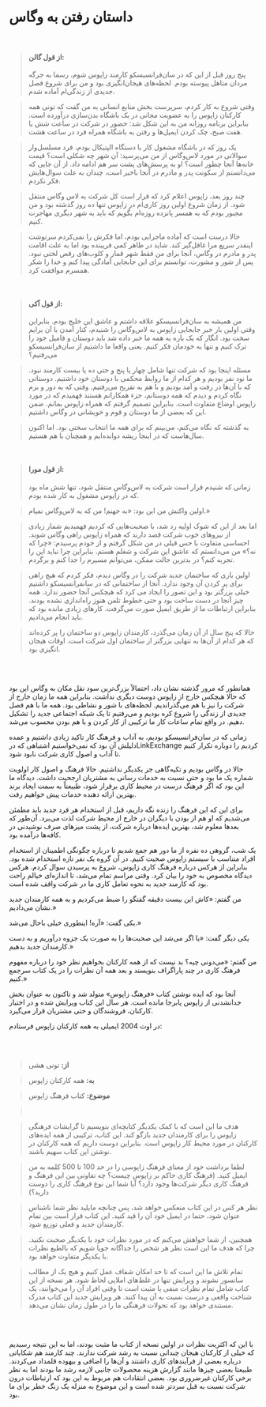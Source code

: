 # داستان رفتن به وگاس

<br/>

> #### از قول گالن:
> پنج روز قبل از این که در سان‌فرانسیسکو کارمند زاپوس شوم، رسما به جرگه مردان متاهل پیوسته بودم. لحظه‌های هیجان‌انگیزی بود و من برای شروع فصل جدیدی از زندگی‌ام آماده شدم.

> وقتی شروع به کار کردم، سرپرست بخش منابع انسانی به من گفت که تونی همه کارکنان زاپوس را به عضویت مجانی در یک باشگاه بدن‌سازی درآورده است. بنابراین برنامه روزانه من به این شکل شد: حضور در شرکت در ساعت شش یا هفت صبح، چک کردن ایمیل‌ها و رفتن به باشگاه همراه فرد در ساعت هشت.

> یک روز که در باشگاه مشغول کار با دستگاه الپتیکال بودم، فرد مسلسل‌وار سوالاتی در مورد لاس‌وگاس از من می‌پرسید: آن شهر چه شکلی است؟ قیمت خانه‌ها آنجا چطور است؟ او به پرسش‌های پشت سر هم ادامه داد. از آن جایی که می‌دانستم از سکونت پدر و مادرم در آنجا باخبر است، چندان به علت سوال‌هایش فکر نکردم.

> چند روز بعد، زاپوس اعلام کرد که قرار است کل شرکت به لاس وگاس منتقل شود. از زمان شروع اولین روز کاری‌ام در زاپوس تنها ده روز گذشته بود و من مجبور بودم که به همسر پانزده روزه‌ام بگویم که باید به شهر دیگری مهاجرت کنیم.

> حالا درست است که آماده ماجرایی بودم، اما فکرش را نمی‌کردم سرنوشت اینقدر سریع مرا غافل‌گیر کند. شاید در ظاهر کمی فریبنده بود اما به علت اقامت پدر و مادرم در وگاس، آنجا برای من فقط شهر قمار و کلوب‌های رقص لختی نبود. پس از شور و مشورت، توانستم برای این جابجایی آمادگی پیدا کنم و خدا را شکر همسرم موافقت کرد.

<br/>

> #### از قول آکی:
> من همیشه به سان‌فرانسیسکو علاقه داشتم و عاشق این خلیج بودم. بنابراین وقتی اولین بار خبر جابجایی زاپوس به لاس‌وگاس را شنیدم، کنار آمدن با آن برایم سخت بود. انگار که یک باره به همه ما خبر داده شد باید دوستان و فامیل خود را ترک کنیم و تنها به خودمان فکر کنیم. یعنی واقعا ما داشتیم از سان‌فرانسیسکو می‌رفتیم؟

> مسئله اینجا بود که شرکت تنها شامل چهار یا پنج و حتی ده یا بیست کارمند نبود. ما نود نفر بودیم و هر کدام از ما روابط محکمی با دوستان خود داشتیم. دوستانی که با آن‌ها در رفت و آمد بودیم و با هم به تفریح می‌رفتیم. وقتی که به دور و برم نگاه کردم و دیدم که همه دوستانم، جزء همکارانم هستند فهمیدم که در مورد زاپوس اوضاع متفاوت است. بنابراین تصمیم گرفتم که همراه زاپوس بمانم. ضمن این که بعضی از ما دوستان و قوم و خویشانی در وگاس داشتیم.

> به گذشته که نگاه می‌کنم، می‌بینم که برای همه ما انتخاب سختی بود. اما اکنون سال‌هاست که در اینجا ریشه دوانده‌ایم و همچنان با هم هستیم.

<br/>

> #### از قول مورا:
> زمانی که شنیدم قرار است شرکت به لاس‌وگاس منتقل شود، تنها شش ماه بود که در زاپوس مشغول به کار شده بودم.

> اولین واکنش من این بود: «به جهنم! من که به لاس‌وگاس نمیام.»

> اما بعد از این که شوک اولیه رد شد، با صحبت‌هایی که کردیم فهمیدیم شمار زیادی از نیروهای خوب شرکت قصد دارند که همراه زاپوس راهی وگاس شوند. احساسی متفاوت با حس قبلی در من شکل گرفتم و از خودم پرسیدم: «چرا که نه؟» من می‌دانستم که عاشق این شرکت و شغلم هستم. بنابراین چرا نباید این را تجربه کنم؟ در بدترین حالت ممکن، می‌توانم مسیرم را جدا کنم و برگردم.

> اولین باری که ساختمان جدید شرکت را در وگاس دیدم، فکر کردم که هیچ راهی برای پر کردن آن وجود ندارد. آنجا از ساختمانی که در سانفرانسیسکو داشتیم خیلی بزرگتر بود و این تصور را ایجاد می کرد که هیچکس آنجا حضور ندارد. همه چیز آنجا در دست ساخت بود و حتی خطوط تلفن هنوز راه‌اندازی نشده بودند. بنابراین ارتباطات ما از طریق ایمیل صورت می‌گرفت. کارهای زیادی مانده بود که باید انجام می‌دادیم.

> حالا که پنج سال از آن زمان می‌گذرد، کارمندان زاپوس دو ساختمان را پر کرده‌اند که هر کدام از آن‌ها به تنهایی بزرگتر از ساختمان اول شرکت است. اوقات هیجان انگیزی بود.

<br/><br/>

همانطور که مرور گذشته نشان داد، احتمالاً بزرگ‌ترین سود نقل مکان به وگاس این بود که حالا هیچکس خارج از زاپوس دوست دیگری نداشت. بنابراین همه ما زمان خارج از شرکت را نیز با هم می‌گذراندیم. لحظه‌های با شور و نشاطی بود. همه ما با هم فصل جدیدی از زندگی را شروع کره بودیم و می‌رفتیم تا یک شبکه اجتماعی جدید را تشکیل دهیم. در واقع تمام ساعات کار ما ترکیبی از کار کردن و با هم بودن محسوب می‌شد.

زمانی که در سان‌فرانسیسکو بودیم، به آداب و فرهنگ کار تاکید زیادی داشتیم و عمده دلیلش آن بود که نمی‌خواستیم اشتباهی که درLinkExchange کردیم را دوباره تکرار کنیم تا آداب و اصول کاری شرکت نابود شود.

حالا در وگاس بودیم و تکیه‌گاهی جز یکدیگر نداشتیم. حالا فرهنگ و اصول کار اولویت شماره یک ما بود و حتی نسبت به خدمات ‌رسانی به مشتریان ارجحیت داشت. دیدگاه ما این بود که اگر فرهنگ درست در محیط کاری برقرار شود، طبیعتاً به سمت ایجاد برند بهترین ارائه دهنده خدمات پیش خواهیم رفت.

برای این که این فرهنگ را زنده نگه داریم، قبل از استخدام هر فرد جدید باید مطمئن می‌شدیم که او هم از بودن با دیگران در خارج از محیط شرکت لذت می‌برد. آن‌طور که بعدها معلوم شد، بهترین ایده‌ها درباره شرکت، از پشت میزهای صرف نوشیدنی در کافه‌ها درآمده بود.

یک شب، گروهی ده نفره از ما دور هم جمع شدیم تا درباره چگونگی اطمینان از استخدام افراد متناسب با سیستم زاپوس صحبت کنیم. در آن گروه یک نفر تازه استخدام شده بود. بنابراین از هرکس درباره فرهنگ کاری زاپوس، شروع به پرسیدن سوال کردم. هرکس دیدگاه مخصوص به خود را بیان کرد. وقتی مراسم تمام می‌شد، تا اندازه‌ای خیالم راحت بود که کارمند جدید به نحوه تعامل کاری ما در شرکت واقف شده است.

من گفتم: «کاش این بیست دقیقه گفتگو را ضبط می‌کردیم و به همه کارمندان جدید نشان می‌دادیم.»

یکی گفت: «آره! اینطوری خیلی باحال می‌شد.»

یکی دیگر گفت: «یا اگر می‌شد این صحبت‌ها را به صورت یک جزوه درآوریم و به دست کارمندان جدید بدهیم.»

 من گفتم: «می‌دونی چیه؟ بد نیست که از همه کارکنان بخواهیم نظر خود را درباره مفهوم فرهنگ کاری در چند پاراگراف بنویسند و بعد همه آن نظرات را در یک کتاب سرجمع کنیم.»

 آنجا بود که ایده نوشتن کتاب «فرهنگ زاپوس» متولد شد و تاکنون به عنوان بخش جدانشدنی از زاپوس پابرجا مانده است. هر سال این کتاب ویرایش شده و در اختیار کارکنان، فروشندگان و حتی مشتریان قرار می‌گیرد.

 در اوت 2004 ایمیلی به همه کارکنان زاپوس فرستادم:

<br/><br/>

> **از:** تونی هشی

> **به:** همه کارکنان زاپوس

> **موضوع:** کتاب فرهنگ زاپوس

> <br/>

> هدف ما این است که با کمک یکدیگر کتابچه‌ای بنویسیم تا گرایشات فرهنگی زاپوس را برای کارمندان جدید بازگو کند. این کتاب، ترکیبی از همه ایده‌های کارکنان در مورد محیط کار زاپوس است. بنابراین دوست داریم که همه کارکنان در نوشتن این کتاب سهیم باشند.

> لطفا برداشت خود از معنای فرهنگ زاپوسی را در حد 100 تا 500 کلمه به من ایمیل کنید. (فرهنگ کاری حاکم بر زاپوس چیست؟ چه تفاوتی بین این فرهنگ و فرهنگ کاری دیگر شرکت‌ها وجود دارد؟ آیا شما این نوع فرهنگ کاری را دوست دارید؟)

> نظر هر کس در این کتاب منعکس خواهد شد، پس چنانچه مایلید نظر شما ناشناس عنوان شود، حتما در  ایمیل خود آن را قید کنید. این کتاب قرار است بین تمام کارمندان جدید و فعلی توزیع شود.

> همچنین، از شما خواهش می‌کنم که در مورد نظرات خود با یکدیگر صحبت نکنید. چرا که هدف ما این است نظر هر شخص را جداگانه جویا شویم که بالطبع نظرات با یکدیگر متفاوت خواهد بود.

> تمام تلاش ما این است که تا حد امکان شفاف عمل کنیم و هیچ یک از مطالب سانسور نشوند و ویرایش تنها در غلط‌های املایی لحاظ شود. هر نسخه از این کتاب شامل تمام نظرات منفی یا مثبت است تا وقتی افراد آن را می‌خوانند، یک شناخت واقعی و درست نسبت به آن پیدا کنند. هر ویرایش جدید این کتاب مدرک مستندی خواهد بود که تحولات فرهنگی ما را در طول زمان نشان می‌دهد.

<br/><br/>

با این که اکثریت نظرات در اولین نسخه از کتاب ما مثبت بودند، اما به این نتیجه رسیدیم که خیلی از کارکنان هیجان چندانی نسبت به رشد شرکت ندارند. چند کارمند هم شکایاتی درباره بعضی از فرآیندهای کاری داشتند و آن‌ها را اضافی و بیهوده قلمداد می‌کردند. طبیعتا بعضی چیزها مانند گزارش هزینه محصولات جانبی لازمه رشد ما بودند اما به نظر برخی کارکنان غیرضروری بود. بعضی انتقادات هم مربوط به این بود که ارتباطات درون شرکت نسبت به قبل سردتر شده است و این موضوع به منزله یک زنگ خطر برای ما بود.